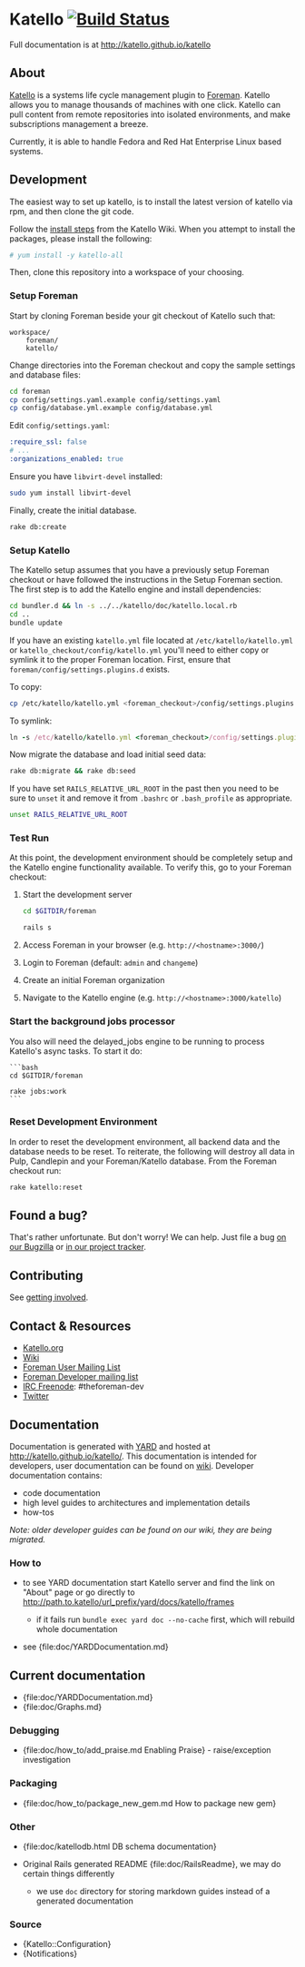 # Katello [![Build Status](https://travis-ci.org/Katello/katello.png?branch=master)](https://travis-ci.org/Katello/katello)

Full documentation is at http://katello.github.io/katello

## About

[Katello](http://www.katello.org) is a systems life cycle management
plugin to [Foreman](http://www.theforeman.org). Katello allows you to manage
thousands of machines with one click. Katello can pull content
from remote repositories into isolated environments, and make subscriptions
management a breeze.

Currently, it is able to handle Fedora and Red Hat Enterprise
Linux based systems.

## Development

The easiest way to set up katello, is to install the latest version of katello
via rpm, and then clone the git code.

Follow the [install steps](https://fedorahosted.org/katello/wiki/Install) from
the Katello Wiki. When you attempt to install the packages, please install the
following:

```bash
# yum install -y katello-all
```

Then, clone this repository into a workspace of your choosing.

### Setup Foreman

Start by cloning Foreman beside your git checkout of Katello such that:

```
workspace/
    foreman/
    katello/
```

Change directories into the Foreman checkout and copy the sample settings and database files:

```bash
cd foreman
cp config/settings.yaml.example config/settings.yaml
cp config/database.yml.example config/database.yml
```

Edit `config/settings.yaml`:

```yml
:require_ssl: false
# ...
:organizations_enabled: true
```

Ensure you have ```libvirt-devel``` installed:

```bash
sudo yum install libvirt-devel
```

Finally, create the initial database.

```bash
rake db:create
```

### Setup Katello

The Katello setup assumes that you have a previously setup Foreman checkout or have followed the instructions in the Setup Foreman section. The first step is to add the Katello engine and install dependencies:

```bash
cd bundler.d && ln -s ../../katello/doc/katello.local.rb
cd ..
bundle update
```

If you have an existing `katello.yml` file located at `/etc/katello/katello.yml` or `katello_checkout/config/katello.yml` you'll need to either copy or symlink it to the proper Foreman location. First, ensure that `foreman/config/settings.plugins.d` exists.

To copy:
```bash
cp /etc/katello/katello.yml <foreman_checkout>/config/settings.plugins.d/katello.yaml
```

To symlink:
```ruby
ln -s /etc/katello/katello.yml <foreman_checkout>/config/settings.plugins.d/katello.yaml
```

Now migrate the database and load initial seed data:

```bash
rake db:migrate && rake db:seed
```

If you have set ```RAILS_RELATIVE_URL_ROOT``` in the past then you need to be sure to ```unset``` it and remove it from ```.bashrc``` or ```.bash_profile``` as appropriate.

```bash
unset RAILS_RELATIVE_URL_ROOT
```

### Test Run

At this point, the development environment should be completely setup and the Katello engine functionality available. To verify this, go to your Foreman checkout:

1. Start the development server

    ```bash
    cd $GITDIR/foreman

    rails s
    ```

2. Access Foreman in your browser (e.g. `http://<hostname>:3000/`)
3. Login to Foreman (default: `admin` and `changeme`)
4. Create an initial Foreman organization
5. Navigate to the Katello engine (e.g. `http://<hostname>:3000/katello`)

### Start the background jobs processor

You also will need the delayed_jobs engine to be running to process Katello's async tasks.  To start it do:

    ```bash
    cd $GITDIR/foreman

    rake jobs:work
    ```

### Reset Development Environment

In order to reset the development environment, all backend data and the database needs to be reset. To reiterate, the following will destroy all data in Pulp, Candlepin and your Foreman/Katello database. From the Foreman checkout run:

```bash
rake katello:reset
```

## Found a bug?

That's rather unfortunate. But don't worry! We can help. Just file a bug
[on our Bugzilla](https://bugzilla.redhat.com/enter_bug.cgi?product=Katello) or
[in our project tracker](http://projects.theforeman.org/projects/katello).


## Contributing

See [getting involved](http://www.katello.org/get-involved/).

## Contact & Resources

 * [Katello.org](http://katello.org)
 * [Wiki](https://fedorahosted.org/katello/wiki)
 * [Foreman User Mailing List](https://groups.google.com/forum/?fromgroups#!forum/foreman-users)
 * [Foreman Developer mailing list](https://groups.google.com/forum/?fromgroups#!forum/foreman-dev)
 * [IRC Freenode](http://freenode.net/using_the_network.shtml): #theforeman-dev
 * [Twitter](https://twitter.com/Katello_Project)

## Documentation

Documentation is generated with [YARD](http://yardoc.org/) and hosted at <http://katello.github.io/katello/>.
This documentation is intended for developers, user documentation can be found on
[wiki](https://fedorahosted.org/katello/). Developer documentation contains:

-   code documentation
-   high level guides to architectures and implementation details
-   how-tos

*Note: older developer guides can be found on our wiki, they are being migrated.*

### How to

-   to see YARD documentation start Katello server and find the link on "About" page or go directly to
    <http://path.to.katello/url_prefix/yard/docs/katello/frames>

    -   if it fails run `bundle exec yard doc --no-cache` first, which will rebuild whole documentation

-   see {file:doc/YARDDocumentation.md}

## Current documentation

-   {file:doc/YARDDocumentation.md}
-   {file:doc/Graphs.md}

### Debugging

-   {file:doc/how_to/add_praise.md Enabling Praise} - raise/exception investigation

### Packaging

-   {file:doc/how_to/package_new_gem.md How to package new gem}

### Other

-   {file:doc/katellodb.html DB schema documentation}
-   Original Rails generated README {file:doc/RailsReadme}, we may do certain things differently

    -   we use `doc` directory for storing markdown guides instead of a generated documentation

### Source

-   {Katello::Configuration}
-   {Notifications}
